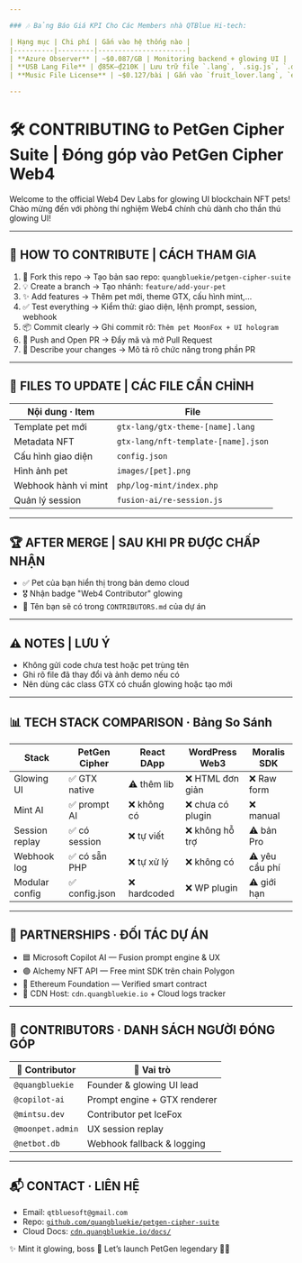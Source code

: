 ```yaml
---

### 🎶 Bảng Báo Giá KPI Cho Các Members nhà QTBlue Hi-tech:

| Hạng mục | Chi phí | Gắn vào hệ thống nào |
|----------|---------|----------------------|
| **Azure Observer** | ~$0.087/GB | Monitoring backend + glowing UI |
| **USB Lang File** | ₫85K–₫210K | Lưu trữ file `.lang`, `.sig.js`, `.draw` |
| **Music File License** | ~$0.127/bài | Gắn vào `fruit_lover.lang`, `emotion.lang` |

---
```

# 🛠 CONTRIBUTING to PetGen Cipher Suite | Đóng góp vào PetGen Cipher Web4

Welcome to the official Web4 Dev Labs for glowing UI blockchain NFT pets!  
Chào mừng đến với phòng thí nghiệm Web4 chính chủ dành cho thần thú glowing UI!

---

## 🌟 HOW TO CONTRIBUTE | CÁCH THAM GIA

1. 🍴 Fork this repo → Tạo bản sao repo: `quangbluekie/petgen-cipher-suite`
2. 💡 Create a branch → Tạo nhánh: `feature/add-your-pet`
3. ✨ Add features → Thêm pet mới, theme GTX, cấu hình mint,...
4. ✅ Test everything → Kiểm thử: giao diện, lệnh prompt, session, webhook
5. 📦 Commit clearly → Ghi commit rõ: `Thêm pet MoonFox + UI hologram`
6. 🚀 Push and Open PR → Đẩy mã và mở Pull Request
7. 💬 Describe your changes → Mô tả rõ chức năng trong phần PR

---

## 🧬 FILES TO UPDATE | CÁC FILE CẦN CHỈNH

| Nội dung · Item            | File |
|----------------------------|------|
| Template pet mới          | `gtx-lang/gtx-theme-[name].lang`  
| Metadata NFT              | `gtx-lang/nft-template-[name].json`  
| Cấu hình giao diện        | `config.json`  
| Hình ảnh pet              | `images/[pet].png`  
| Webhook hành vi mint      | `php/log-mint/index.php`  
| Quản lý session           | `fusion-ai/re-session.js`  

---

## 🏆 AFTER MERGE | SAU KHI PR ĐƯỢC CHẤP NHẬN

- ✅ Pet của bạn hiển thị trong bản demo cloud  
- 🎖️ Nhận badge "Web4 Contributor" glowing  
- 📜 Tên bạn sẽ có trong `CONTRIBUTORS.md` của dự án

---

## ⚠️ NOTES | LƯU Ý

- Không gửi code chưa test hoặc pet trùng tên  
- Ghi rõ file đã thay đổi và ảnh demo nếu có  
- Nên dùng các class GTX có chuẩn glowing hoặc tạo mới

---

## 📊 TECH STACK COMPARISON · Bảng So Sánh

| Stack              | PetGen Cipher | React DApp | WordPress Web3 | Moralis SDK |
|--------------------|----------------|------------|----------------|--------------|
| Glowing UI         | ✅ GTX native  | ⚠️ thêm lib | ❌ HTML đơn giản | ❌ Raw form  
| Mint AI            | ✅ prompt AI   | ❌ không có | ❌ chưa có plugin| ❌ manual  
| Session replay     | ✅ có session  | ❌ tự viết | ❌ không hỗ trợ | ⚠️ bản Pro  
| Webhook log        | ✅ có sẵn PHP  | ❌ tự xử lý | ❌ không có     | ⚠️ yêu cầu phí  
| Modular config     | ✅ config.json | ❌ hardcoded| ❌ WP plugin     | ⚠️ giới hạn  

---

## 🤝 PARTNERSHIPS · ĐỐI TÁC DỰ ÁN

- 🟦 Microsoft Copilot AI — Fusion prompt engine & UX  
- 🟣 Alchemy NFT API — Free mint SDK trên chain Polygon  
- 💠 Ethereum Foundation — Verified smart contract  
- 🔷 CDN Host: `cdn.quangbluekie.io` + Cloud logs tracker

---

## 💎 CONTRIBUTORS · DANH SÁCH NGƯỜI ĐÓNG GÓP

| 👤 Contributor     | 💬 Vai trò |
|--------------------|-------------|
| `@quangbluekie`    | Founder & glowing UI lead  
| `@copilot-ai`      | Prompt engine + GTX renderer  
| `@mintsu.dev`      | Contributor pet IceFox  
| `@moonpet.admin`   | UX session replay  
| `@netbot.db`       | Webhook fallback & logging

---

## 📬 CONTACT · LIÊN HỆ

- Email: `qtbluesoft@gmail.com`  
- Repo: [`github.com/quangbluekie/petgen-cipher-suite`](https://github.com/quangbluekie/petgen-cipher-suite)  
- Cloud Docs: [`cdn.quangbluekie.io/docs/`](https://cdn.quangbluekie.io/docs/)

✨ Mint it glowing, boss 🩵 Let’s launch PetGen legendary 🐾🚀